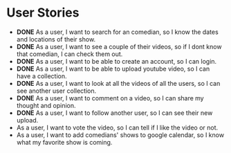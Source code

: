 User Stories
============

- **DONE** As a user, I want to search for an comedian, so I know the dates and locations of their show.
- **DONE** As a user, I want to see a couple of their videos, so if I dont know that comedian, I can check them out.
- **DONE** As a user, I want to be able to create an account, so I can login.
- **DONE** As a user, I want to be able to upload youtube video, so I can have a collection.
- **DONE** As a user, I want to look at all the videos of all the users, so I can see another user collection.
- **DONE** As a user, I want to comment on a video, so I can share my thought and opinion.
- **DONE** As a user, I want to follow another user, so I can see their new upload.
- As a user, I want to vote the video, so I can tell if I like the video or not.
- As a user, I want to add comedians' shows to google calendar, so I know what my favorite show is coming.
